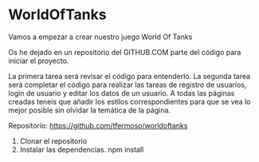 # WorldOfTanks


Vamos a empezar a crear nuestro juego World Of Tanks

Os he dejado en un repositorio del GITHUB.COM parte del código para iniciar el proyecto.

La primera tarea será revisar el código para entenderlo.
La segunda tarea será completar el código para realizar las tareas de registro de usuarios, login de usuario y editar los datos de un usuario.
A todas las páginas creadas teneis que añadir los estilos correspondientes para que se vea lo mejor posible sin olvidar la temática de la página.


Repositorio:
https://github.com/tfermoso/worldoftanks

1. Clonar el repositorio
2. Instalar las dependencias. npm install

